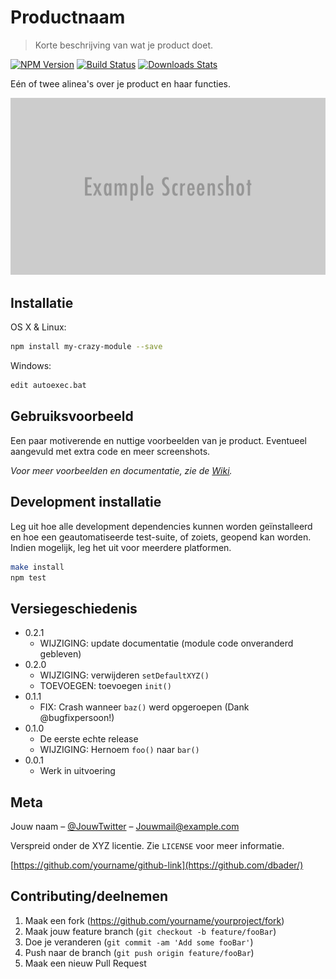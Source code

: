 # Productnaam
> Korte beschrijving van wat je product doet.

[![NPM Version][npm-image]][npm-url]
[![Build Status][travis-image]][travis-url]
[![Downloads Stats][npm-downloads]][npm-url]

Eén of twee alinea's over je product en haar functies.

![](header.png)

## Installatie

OS X & Linux:

```sh
npm install my-crazy-module --save
```

Windows:

```sh
edit autoexec.bat
```

## Gebruiksvoorbeeld

Een paar motiverende en nuttige voorbeelden van je product. Eventueel aangevuld met extra code en meer screenshots.

_Voor meer voorbeelden en documentatie, zie de [Wiki][wiki]._

## Development installatie

Leg uit hoe alle development dependencies kunnen worden geïnstalleerd en hoe een geautomatiseerde test-suite, of zoiets, geopend kan worden. Indien mogelijk, leg het uit voor meerdere platformen.

```sh
make install
npm test
```

## Versiegeschiedenis

* 0.2.1
    * WIJZIGING: update documentatie (module code onveranderd gebleven)
* 0.2.0
    * WIJZIGING: verwijderen `setDefaultXYZ()`
    * TOEVOEGEN: toevoegen `init()`
* 0.1.1
    * FIX: Crash wanneer `baz()` werd opgeroepen (Dank @bugfixpersoon!)
* 0.1.0
    * De eerste echte release
    * WIJZIGING: Hernoem `foo()` naar `bar()`
* 0.0.1
    * Werk in uitvoering

## Meta

Jouw naam – [@JouwTwitter](https://twitter.com/dbader_org) – Jouwmail@example.com

Verspreid onder de XYZ licentie. Zie `LICENSE` voor meer informatie.

[https://github.com/yourname/github-link](https://github.com/dbader/)

## Contributing/deelnemen

1. Maak een fork (<https://github.com/yourname/yourproject/fork>)
2. Maak jouw feature branch (`git checkout -b feature/fooBar`)
3. Doe je veranderen (`git commit -am 'Add some fooBar'`)
4. Push naar de branch (`git push origin feature/fooBar`)
5. Maak een nieuw Pull Request

<!-- Extra links en afbeeldingen -->
[npm-image]: https://img.shields.io/npm/v/datadog-metrics.svg?style=flat-square
[npm-url]: https://npmjs.org/package/datadog-metrics
[npm-downloads]: https://img.shields.io/npm/dm/datadog-metrics.svg?style=flat-square
[travis-image]: https://img.shields.io/travis/dbader/node-datadog-metrics/master.svg?style=flat-square
[travis-url]: https://travis-ci.org/dbader/node-datadog-metrics
[wiki]: https://github.com/yourname/yourproject/wiki
